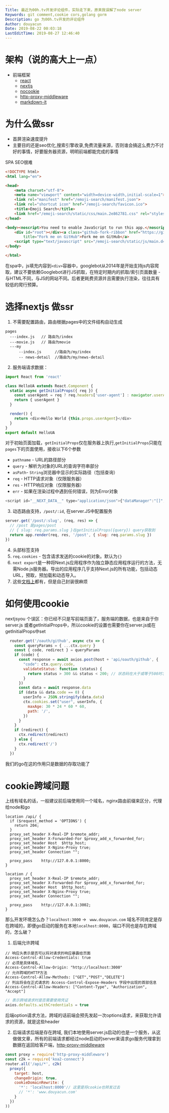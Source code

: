 ```yaml
---
Title: 最近为00h.tv开发评论组件，实际走下来，原来我误解了node server
Keywords: git comment,cookie cors,golang gorm
Description: go 为00h.tv开发的评论组件
Author: douyacun
Date: 2019-08-22 00:03:18
LastEditTime: 2019-08-27 12:46:40
---
```


# 架构（说的高大上一点）
- 前端框架
  - [react](https://zh-hans.reactjs.org/)
  - [nextjs](https://nextjs.org/docs)
  - [nocookie](https://github.com/maticzav/nookies)
  - [http-proxy-middleware](https://github.com/chimurai/http-proxy-middleware)
  - [markdown-it](https://github.com/markdown-it/markdown-it)

# 为什么做ssr
- 首屏渲染速度提升
- 主要目的还是seo优化,搜索引擎收录,免费流量来源，否则谁会搞这么费力不讨好的事情，好要服务器资源，明明前端都能完成的事情

SPA SEO很难

```html
<!DOCTYPE html>
<html lang="en">

<head>
    <meta charset="utf-8">
    <meta name="viewport" content="width=device-width,initial-scale=1">
    <link rel="manifest" href="/emoji-search/manifest.json">
    <link rel="shortcut icon" href="/emoji-search/favicon.ico">
    <title>Emoji Search</title>
    <link href="/emoji-search/static/css/main.2e862781.css" rel="stylesheet">
</head>

<body><noscript>You need to enable JavaScript to run this app.</noscript>
    <div id="root"></div><a class="github-fork-ribbon" href="https://github.com/ahfarmer/emoji-search"
        title="Fork me on GitHub">Fork me on GitHub</a>
    <script type="text/javascript" src="/emoji-search/static/js/main.d4350923.js"></script>
</body>

</html>
```

在spa中，js填充内容到`<div>`容器中，googlebot从2014年是开始支持js内容爬取，建议不要依赖Googlebot进行JS抓取，在特定时期内的抓取/索引页面数量 - 与HTML不同，与JS的网站不同。后者更耗费资源并且需要执行渲染，往往具有较低的爬行预算。

# 选择nextjs 做ssr

1. 不需要配置路由，路由根据pages中的文件结构自动生成
```
pages
  ---index.js   // 路由为/index
  ---movie.js   // 路由为movie
  ---my
      --index.js      //路由为/my/index
      -- news-detail  //路由为/my/news-detail
```
2. 服务端请求数据：

```javascript
import React from 'react'

class HelloUA extends React.Component {
  static async getInitialProps({ req }) {
    const userAgent = req ? req.headers['user-agent'] : navigator.userAgent
    return { userAgent }
  }

  render() {
    return <div>Hello World {this.props.userAgent}</div>
  }
}
export default HelloUA
```
对于初始页面加载，`getInitialProps`仅在服务器上执行,`getInitialProps`只能在`pages`下的页面使用，接收以下6个参数

- `pathname` - URL的路径部分
- `query` - 解析为对象的URL的查询字符串部分
- `asPath`- `String`浏览器中显示的实际路径（包括查询）
- `req` - HTTP请求对象（仅限服务器）
- `res` - HTTP响应对象（仅限服务器）
- `err` - 如果在渲染过程中遇到任何错误，则为Error对象

```javascript
<script id="__NEXT_DATA__" type="application/json">{"dataManager":"[]","props":{"pageProps":{"medias":[{"title":"今日最新电影","medias":[{"subtype":"movie","id":"WG3jnN5V3D","title":"心之战","rate":0,"genres":["动作","剧情","犯罪"],"cover":"https://image.00h.tv/2019/08/26/3b602ef9e13034dd.jpg","region":"大陆","created_at":"2019-08-26 19:10:37","summary":"本片以百佳刑警原形人物故事为基准，还原度极高的展现了在这和平年代，伤亡率最多最高危的职业中，优秀刑警们无谓牺牲的精神，身负特殊使命和正义化身的真实写照。","duration":"","released":"2019","casts":["侯岩松","高郡伟","高欣生","齐纪深"]},{"subtype":"movie","id":"mYpDZQlOr4","title":"寻根问祖","rate":0,"genres":["喜剧","剧情"],"cover":"https://image.00h.tv/2019/08/26/ba3f96370742fcbc.jpg","region":"墨西哥","created_at":"2019-08-26 17:10:37","summary":"在他的初恋伤透了他的心后，一位年轻的美国歌手不情愿地离开了他在加利福尼亚州圣地亚哥的家，并开始了一次史诗般的旅行，通过与他的叔叔巴哈，以重新连接他的墨西哥根，找到自己。","duration":"","released":"2019","casts":["Paulina","Gaitan","Lia","Marie","Johnson"]},{"subtype":"movie","id":"Ab3VLwY1gD","title":"羁绊之踏板","rate":0,"genres":["剧情"],"cover":"https://image.00h.tv/2019/08/26/597cbccaa487de5e.jpg","region":"日本","created_at":"2019-08-26 13:10:55","summary":"根据传奇职业自行车手宫泽崇史和母亲的真实故事改编， 相叶雅纪、田中圭、波瑠、出演。  　　论单亲家庭的熊孩子 如何成长为感动日本的赛车手。","duration":"","released":"2019","casts":["相叶雅纪","药师丸博子","波瑠","田中圭","高橋恭平"]},{"subtype":"movie","id":"OAro6xwVg0","title":"滚蛋吧大魔王","rate":0,"genres":["喜剧","爱情","奇......
```
3. 动态路由支持，`/post/:id`, 在server.JS中配置服务
```javascript
server.get('/post/:slug', (req, res) => {
  // /post 是pages/post
  // { slug: req.params.slug }在getInitialProps({query}) query获取到
  return app.render(req, res, '/post', { slug: req.params.slug })
})
```
4. 头部标签支持
5. `req.cookies` - 包含请求发送的cookie的对象。默认为`{}`
6. `next export`是一种将Next.js应用程序作为独立静态应用程序运行的方法，无需Node.js服务器。导出的应用程序几乎支持Next.js的所有功能，包括动态URL，预取，预加载和动态导入。
7. 这些[文档上](https://nextjs.org/docs#static-html-export)都有，但是自己封装很麻烦

# 如何使用cookie

nextjsyou 个误区：你已经不只是写前端页面了，服务端的数据，也是来自于你server.js 或者getInitialProps中，所以cookie的设置也需要你在server.js或在getInitialProps中set

```javascript
  router.get('/oauth/github', async ctx => {
    const queryParams = { ...ctx.query }
    const { code, redirect } = queryParams
    if (code) {
      const response = await axios.post(host + 'api/oauth/github', {
        "code": ctx.query.code,
        validateStatus: function (status) {
          return status > 300 && status < 200; // 状态码在大于或等于500时才会 reject
        }
      })
      const data = await response.data
      if (data && data.code == 0) {
        userInfo = JSON.stringify(data.data)
        ctx.cookies.set("user", userInfo, {
          maxAge: 30 * 24 * 60 * 60,
          path: '/',
        })
      }
    }
    if (redirect) {
      ctx.redirect(redirect)
    } else {
      ctx.redirect('/')
    }
  })
```

我们的go在这的作用只是数据的存取功能了



# cookie跨域问题

上线有域名的话，一般建议前后端使用同一个域名，nginx路由前缀来区分，代理给node和go

```nginx
location /api/ {
  if ($request_method = 'OPTIONS') {
    return 204;
  }
  proxy_set_header X-Real-IP $remote_addr;
  proxy_set_header X-Forwarded-For $proxy_add_x_forwarded_for;
  proxy_set_header Host  $http_host;
  proxy_set_header X-Nginx-Proxy true;
  proxy_set_header Connection "";

  proxy_pass    http://127.0.0.1:8000;
}

location / {
  proxy_set_header X-Real-IP $remote_addr;
  proxy_set_header X-Forwarded-For $proxy_add_x_forwarded_for;
  proxy_set_header Host  $http_host;
  proxy_set_header X-Nginx-Proxy true;
  proxy_set_header Connection "";

  proxy_pass    http://127.0.0.1:3002;
}
```

那么开发环境怎么办？`localhost:3000`  -> ` www.douyacun.com` 域名不同肯定是存在跨域的，即便go启动的服务在本地`localhost:8000`，端口不同也是存在跨域的，怎么破？

1. 后端允许跨域

```http
// 响应头表示是否可以将对请求的响应暴露给页面
Access-Control-Allow-Credentials: true
// 必须是具体域名,
Access-Control-Allow-Origin: "http://localhost:3000"
// 允许跨域的HTTP方法
Access-Control-Allow-Methods: ["GET","POST","DELETE"]
// 列出将会在正式请求的 Access-Control-Expose-Headers 字段中出现的首部信息
Access-Control-Allow-Headers: ["Content-Type", "Authorization", "Accept"]
```

```javascript
// 表示跨域请求时是否需要使用凭证
axios.defaults.withCredentials = true
```

后端option请求方法，跨域的话前端会预先发起一次options请求，来获取允许请求的资源，就是这些header

2. 后端请求后端是存在跨域, 我们本地使用server.js启动的也是一个服务，从这做做文章，所有的前端请求都经过node启动的server来请求go服务代理拿到数据在返回给客户端，[http-proxy-middleware](https://github.com/chimurai/http-proxy-middleware)

```javascript
const proxy = require('http-proxy-middleware')
const c2k = require('koa2-connect')
router.all('/api/*', c2k(
  proxy({
    target: host,
    changeOrigin: true,
    cookieDomainRewrite: {
      '*': 'localhost:8000'// 这里是将cookie也转发过去
      // '*': 'www.douyacun.com'
    }
  })
))
```

